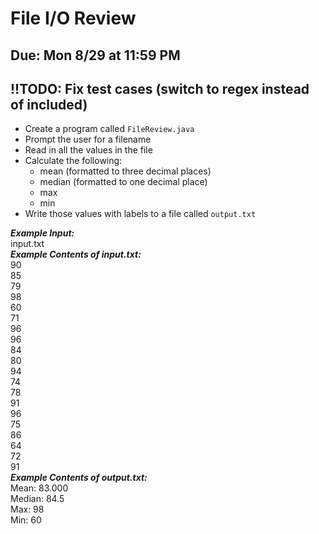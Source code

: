 # File I/O Review

## Due: Mon 8/29 at 11:59 PM

## !!TODO: Fix test cases (switch to regex instead of included)

- Create a program called `FileReview.java`
- Prompt the user for a filename
- Read in all the values in the file
- Calculate the following:
  - mean (formatted to three decimal places)
  - median (formatted to one decimal place)
  - max
  - min
- Write those values with labels to a file called `output.txt`

***Example Input:***\
input.txt\
***Example Contents of input.txt:***\
90\
85\
79\
98\
60\
71\
96\
96\
84\
80\
94\
74\
78\
91\
96\
75\
86\
64\
72\
91\
***Example Contents of output.txt:***\
Mean: 83.000\
Median: 84.5\
Max: 98\
Min: 60
